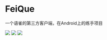 # FeiQue

一个语雀的第三方客户端，在Android上的练手项目

![](../imgs/launcher.png)
![](../imgs/detail.png)
![](../imgs/dashboard.png)
